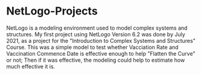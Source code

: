 # NetLogo-Projects
NetLogo is a modeling environment used to model complex systems and structures. 
My first project using NetLogo Version 6.2 was done by July 2021, as a project for the "Introduction to Complex Systems and Structures" Course.
This was a simple model to test whether Vacciation Rate and Vaccination Commence Date is effective enough to help "Flatten the Curve" or not; Then if it was effective, the modeling could help to estimate how much effective it is.
